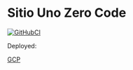 # Sitio Uno Zero Code

[![GitHubCI](https://github.comunozero-code-s-a-de-c-v/unozero-code/workflows/LighthouseAndCypress/badge.svg)](https://github.com/unozero-code-s-a-de-c-v/unozero-code/actions?query=workflow%3A%22LighthouseAndCypress%22)


Deployed:

[GCP]( )
